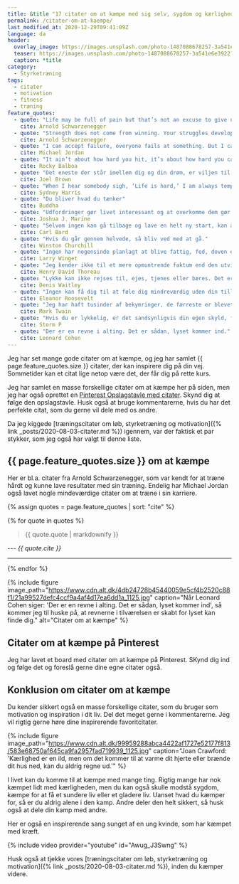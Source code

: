 ```yaml
---
title: &title "17 citater om at kæmpe med sig selv, sygdom og kærlighed"
permalink: /citater-om-at-kaempe/
last_modified_at: 2020-12-29T09:41:09Z
language: da
header:
  overlay_image: https://images.unsplash.com/photo-1487088678257-3a541e6e3922?ixlib=rb-1.2.1&ixid=eyJhcHBfaWQiOjEyMDd9&auto=format&fit=crop&w=2167&q=80
  teaser: https://images.unsplash.com/photo-1487088678257-3a541e6e3922?ixlib=rb-1.2.1&ixid=eyJhcHBfaWQiOjEyMDd9&auto=format&fit=crop&w=400&q=80
  caption: *title
category:
  - Styrketræning
tags:
  - citater
  - motivation
  - fitness
  - træning
feature_quotes:
  - quote: "Life may be full of pain but that’s not an excuse to give up."
    cite: Arnold Schwarzenegger
  - quote: "Strength does not come from winning. Your struggles develop your strengths. When you go through hardships and decide not to surrender, that is strength."
    cite: Arnold Schwarzenegger
  - quote: "I can accept failure, everyone fails at something. But I can’t accept not trying."
    cite: Michael Jordan
  - quote: "It ain’t about how hard you hit, it’s about how hard you can get hit, and keep moving forward."
    cite: Rocky Balboa
  - quote: "Det eneste der står imellem dig og din drøm, er viljen til at forsøge og troen på, at det rent faktisk er muligt."
    cite: Joel Brown
  - quote: "When I hear somebody sigh, ‘Life is hard,’ I am always tempted to ask, ‘Compared to what?’"
    cite: Sydney Harris
  - quote: "Du bliver hvad du tænker"
    cite: Buddha
  - quote: "Udfordringer gør livet interessant og at overkomme dem gør livet meningsfuldt."
    cite: Joshua J. Marine
  - quote: "Selvom ingen kan gå tilbage og lave en helt ny start, kan alle starte nu og lave en helt ny ende."
    cite: Carl Bard
  - quote: "Hvis du går gennem helvede, så bliv ved med at gå."
    cite: Winston Churchill
  - quote: "Ingen har nogensinde planlagt at blive fattig, fed, doven eller dum. De ting sker, når man ikke har en plan."
    cite: Larry Winget
  - quote: "Jeg kender ikke til et mere opmuntrende faktum end den utvivlsomme evne mennesket har til at løfte sit liv ved bevidst bestræbelse."
    cite: Henry David Thoreau
  - quote: "Lykke kan ikke rejses til, ejes, tjenes eller bæres. Det er den spirituelle erfaring, der ligger i at leve hvert minut med kærlighed, ynde og taknemmelighed."
    cite: Denis Waitley
  - quote: "Ingen kan få dig til at føle dig mindreværdig uden din tilladelse."
    cite: Eleanor Roosevelt
  - quote: "Jeg har haft tusinder af bekymringer, de færreste er blevet til noget."
    cite: Mark Twain
  - quote: "Hvis du er lykkelig, er det sandsynligvis din egen skyld, for der er masser af ting i verden at være ulykkelig over."
    cite: Storm P
  - quote: "Der er en revne i alting. Det er sådan, lyset kommer ind."
    cite: Leonard Cohen
---
```


Jeg har set mange gode citater om at kæmpe, og jeg har samlet {{ page.feature_quotes.size }} citater, der kan inspirere dig på din vej. Sommetider kan et citat lige netop være det, der får dig på rette kurs. 

Jeg har samlet en masse forskellige citater om at kæmpe her på siden, men jeg har også oprettet en [Pinterest Opslagstavle med citater](https://pin.it/6VHPDcC). Skynd dig at følge den opslagstavle. Husk også at bruge kommentarerne, hvis du har det perfekte citat, som du gerne vil dele med os andre.

Da jeg kiggede [træningscitater om løb, styrketræning og motivation]({% link _posts/2020-08-03-citater.md %}) igennem, var der faktisk et par stykker, som jeg også har valgt til denne liste.

## {{ page.feature_quotes.size }} om at kæmpe

Her er bl.a. citater fra Arnold Schwarzenegger, som var kendt for at træne hårdt og kunne lave resultater med sin træning. Endelig har Michael Jordan også lavet nogle mindeværdige citater om at træne i sin karriere.

{% assign quotes = page.feature_quotes | sort: "cite" %}

{% for quote in quotes %}
> {{ quote.quote | markdownify }}

--- <cite>{{ quote.cite }}</cite>

***
{% endfor %}

{% include figure image_path="https://www.cdn.alt.dk/4db24728b45440059e5cf4b2520c88f1/21a99527defc4ccf9a4af4d17ea6dd1a_1125.jpg" caption="Når Leonard Cohen siger: 'Der er en revne i alting. Det er sådan, lyset kommer ind', så kommer jeg til huske på, at revnerne i tilværelsen er skabt for lyset kan finde dig." alt="Citater om at kæmpe" %}

## Citater om at kæmpe på Pinterest

Jeg har lavet et board med citater om at kæmpe på Pinterest. SKynd dig ind og følge det og foreslå gerne dine egne citater også.

<a data-pin-do="embedBoard" data-pin-lang="da" data-pin-board-width="600" data-pin-scale-height="400" data-pin-scale-width="115" href="https://www.pinterest.dk/motionsplan/tr%25C3%25A6ningscitater-citater-om-tr%25C3%25A6ning-og-motivation/"></a>
<script async defer src="//assets.pinterest.com/js/pinit.js"></script>

## Konklusion om citater om at kæmpe

Du kender sikkert også en masse forskellige citater, som du bruger som motivation og inspiration i dit liv. Del det meget gerne i kommentarerne. Jeg vil rigtig gerne høre dine inspirerende favoritcitater.

{% include figure image_path="https://www.cdn.alt.dk/99959288abca4422af1727e52177f813/583e68750af645ca9fa2957fad719939_1125.jpg" caption="Joan Crawford: 'Kærlighed er en ild, men om det kommer til at varme dit hjerte eller brænde dit hus ned, kan du aldrig regne ud.'" %}

I livet kan du komme til at kæmpe med mange ting. Rigtig mange har nok kæmpet lidt med kærligheden, men du kan også skulle modstå sygdom, kæmpe for at få et sundere liv eller et gladere liv. Uanset hvad du kæmper for, så er du aldrig alene i den kamp. Andre deler den helt sikkert, så husk også at dele din kamp med andre.

Her er også en inspirerende sang sunget af en ung kvinde, som har kæmpet med kræft.

{% include video provider="youtube" id="Awug_J3Swng" %}

Husk også at tjekke vores [træningscitater om løb, styrketræning og motivation]({% link _posts/2020-08-03-citater.md %}), inden du kæmper videre.
